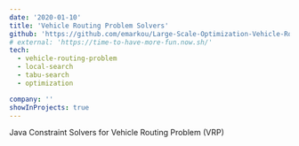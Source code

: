 ```yaml
---
date: '2020-01-10'
title: 'Vehicle Routing Problem Solvers'
github: 'https://github.com/emarkou/Large-Scale-Optimization-Vehicle-Routing-Problem'
# external: 'https://time-to-have-more-fun.now.sh/'
tech:
  - vehicle-routing-problem
  - local-search
  - tabu-search
  - optimization

company: ''
showInProjects: true
---
```


Java Constraint Solvers for Vehicle Routing Problem (VRP)
